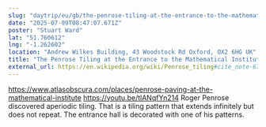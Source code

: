 ```yaml
---
slug: "daytrip/eu/gb/the-penrose-tiling-at-the-entrance-to-the-mathematical-institute"
date: "2025-07-09T08:47:07.671Z"
poster: "Stuart Ward"
lat: "51.760612"
lng: "-1.262602"
location: "Andrew Wilkes Building, 43 Woodstock Rd Oxford, OX2 6HG UK"
title: "The Penrose Tiling at the Entrance to the Mathematical Institute"
external_url: https://en.wikipedia.org/wiki/Penrose_tiling#cite_note-67
---
```

https://www.atlasobscura.com/places/penrose-paving-at-the-mathematical-institute
https://youtu.be/tlANqfYn214
Roger Penrose discovered aperiodic tiling. That is a tiling pattern that extends infinitely but does not repeat. The entrance hall is decorated with one of his patterns.